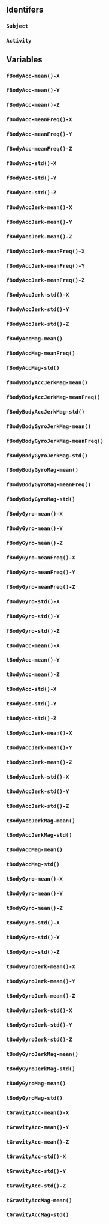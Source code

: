 ## Identifers
### `Subject`
### `Activity`

## Variables
### `fBodyAcc-mean()-X` 
### `fBodyAcc-mean()-Y`
### `fBodyAcc-mean()-Z`
### `fBodyAcc-meanFreq()-X`
### `fBodyAcc-meanFreq()-Y` 
### `fBodyAcc-meanFreq()-Z`
### `fBodyAcc-std()-X`
### `fBodyAcc-std()-Y`
### `fBodyAcc-std()-Z`
### `fBodyAccJerk-mean()-X`
### `fBodyAccJerk-mean()-Y`
### `fBodyAccJerk-mean()-Z`
### `fBodyAccJerk-meanFreq()-X`
### `fBodyAccJerk-meanFreq()-Y` 
### `fBodyAccJerk-meanFreq()-Z`
### `fBodyAccJerk-std()-X` 
### `fBodyAccJerk-std()-Y` 
### `fBodyAccJerk-std()-Z` 
### `fBodyAccMag-mean()`
### `fBodyAccMag-meanFreq()` 
### `fBodyAccMag-std()`
### `fBodyBodyAccJerkMag-mean()`
### `fBodyBodyAccJerkMag-meanFreq()`
### `fBodyBodyAccJerkMag-std()`
### `fBodyBodyGyroJerkMag-mean()`
### `fBodyBodyGyroJerkMag-meanFreq()`
### `fBodyBodyGyroJerkMag-std()`
### `fBodyBodyGyroMag-mean()` 
### `fBodyBodyGyroMag-meanFreq()`
### `fBodyBodyGyroMag-std()`
### `fBodyGyro-mean()-X`
### `fBodyGyro-mean()-Y`
### `fBodyGyro-mean()-Z`
### `fBodyGyro-meanFreq()-X`
### `fBodyGyro-meanFreq()-Y`
### `fBodyGyro-meanFreq()-Z`
### `fBodyGyro-std()-X`
### `fBodyGyro-std()-Y`
### `fBodyGyro-std()-Z`
### `tBodyAcc-mean()-X`
### `tBodyAcc-mean()-Y`
### `tBodyAcc-mean()-Z`
### `tBodyAcc-std()-X`
### `tBodyAcc-std()-Y`
### `tBodyAcc-std()-Z`
### `tBodyAccJerk-mean()-X`
### `tBodyAccJerk-mean()-Y`
### `tBodyAccJerk-mean()-Z`
### `tBodyAccJerk-std()-X`
### `tBodyAccJerk-std()-Y`
### `tBodyAccJerk-std()-Z`
### `tBodyAccJerkMag-mean()`
### `tBodyAccJerkMag-std()`
### `tBodyAccMag-mean()` 
### `tBodyAccMag-std()`
### `tBodyGyro-mean()-X`
### `tBodyGyro-mean()-Y`
### `tBodyGyro-mean()-Z` 
### `tBodyGyro-std()-X`
### `tBodyGyro-std()-Y`
### `tBodyGyro-std()-Z`
### `tBodyGyroJerk-mean()-X`
### `tBodyGyroJerk-mean()-Y`
### `tBodyGyroJerk-mean()-Z`
### `tBodyGyroJerk-std()-X`
### `tBodyGyroJerk-std()-Y`
### `tBodyGyroJerk-std()-Z`
### `tBodyGyroJerkMag-mean()` 
### `tBodyGyroJerkMag-std()` 
### `tBodyGyroMag-mean()` 
### `tBodyGyroMag-std()`
### `tGravityAcc-mean()-X` 
### `tGravityAcc-mean()-Y` 
### `tGravityAcc-mean()-Z` 
### `tGravityAcc-std()-X`
### `tGravityAcc-std()-Y` 
### `tGravityAcc-std()-Z`
### `tGravityAccMag-mean()`
### `tGravityAccMag-std()`

